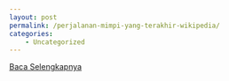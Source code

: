 ```yaml
---
layout: post
permalink: /perjalanan-mimpi-yang-terakhir-wikipedia/
categories:
    - Uncategorized
---
```


[Baca Selengkapnya](/07)